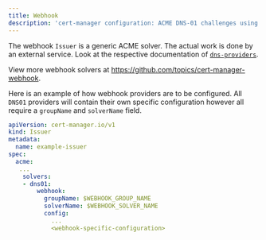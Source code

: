 ```yaml
---
title: Webhook
description: 'cert-manager configuration: ACME DNS-01 challenges using External Webhook Solvers'
---
```


The webhook `Issuer` is a generic ACME solver. The actual work is done by an
external service. Look at the respective documentation of
[`dns-providers`](../../../contributing/dns-providers.md).

View more webhook solvers at https://github.com/topics/cert-manager-webhook.

Here is an example of how webhook providers are to be configured. All `DNS01`
providers will contain their own specific configuration however all require a
`groupName` and `solverName` field.

```yaml
apiVersion: cert-manager.io/v1
kind: Issuer
metadata:
  name: example-issuer
spec:
  acme:
   ...
    solvers:
    - dns01:
        webhook:
          groupName: $WEBHOOK_GROUP_NAME
          solverName: $WEBHOOK_SOLVER_NAME
          config:
            ...
            <webhook-specific-configuration>
```
